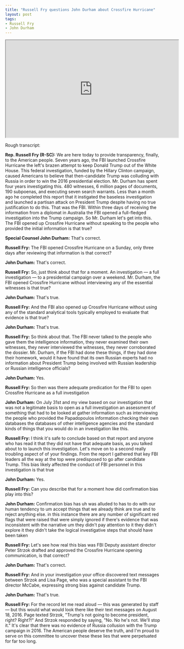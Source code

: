 ```yaml
---
title: "Russell Fry questions John Durham about Crossfire Hurricane"
layout: post
tags:
- Russell Fry
- John Durham
---
```


<iframe width="560" height="315" src="https://www.youtube.com/embed/2dwF82ZQehE" title="Russell Fry questions John Durham about Crossfire Hurricane" allowfullscreen></iframe>

Rough transcript:

**Rep. Russell Fry (R-SC):** We are here today to provide transparency, finally, to the American people. Seven years ago, the FBI launched Crossfire Hurricane the left's brazen attempt to keep Donald Trump out of the White House. This federal investigation, funded by the Hillary Clinton campaign, caused Americans to believe that then-candidate Trump was colluding with Russia in order to win the 2016 presidential election. Mr. Durham has spent four years investigating this. 480 witnesses, 6 million pages of documents, 190 subpoenas, and executing seven search warrants. Less than a month ago he completed this report that it instigated the baseless investigation and launched a partisan attack on President Trump despite having no true justification to do this. That was the FBI. Within three days of receiving the information from a diplomat in Australia the FBI opened a full-fledged investigation into the Trump campaign. So Mr. Durham let's get into this. The FBI opened up Crossfire Hurricane without speaking to the people who provided the initial information is that true?

**Special Counsel John Durham:** That's correct.

**Russell Fry:** The FBI opened Crossfire Hurricane on a Sunday, only three days after reviewing that information is that correct?

**John Durham:** That's correct.

**Russell Fry:** So, just think about that for a moment. An investigation — a full investigation — to a presidential campaign over a weekend. Mr. Durham, the FBI opened Crossfire Hurricane without interviewing any of the essential witnesses is that true?

**John Durham:** That's true.

**Russell Fry:** And the FBI also opened up Crossfire Hurricane without using any of the standard analytical tools typically employed to evaluate that evidence is that true?

**John Durham:** That's true.

**Russell Fry:** So think about that. The FBI never talked to the people who gave them the intelligence information, they never examined their own witnesses, they never interviewed the witnesses, they never corroborated the dossier. Mr. Durham, if the FBI had done these things, if they had done their homework, would it have found that its own Russian experts had no information about President Trump being involved with Russian leadership or Russian intelligence officials?

**John Durham:** Yes.

**Russell Fry:** So then was there adequate predication for the FBI to open Crossfire Hurricane as a full investigation

**John Durham:** On July 31st and my view based on our investigation that was not a legitimate basis to open as a full investigation an assessment of something that had to be looked at gather information such as interviewing the people who provided the Papadopoulos information checking their own databases the databases of other intelligence agencies and the standard kinds of things that you would do in an investigation like this.

**Russell Fry:** I think it's safe to conclude based on that report and anyone who has read it that they did not have that adequate basis, as you talked about to to launch this investigation. Let's move on to a second really troubling aspect of of your findings. From the report I gathered that key FBI leaders all the way at the top were predisposed to go after candidate Trump. This bias likely affected the conduct of FBI personnel in this investigation is that true

**John Durham:** Yes.

**Russell Fry:** Can you describe that for a moment how did confirmation bias play into this?

**John Durham:** Confirmation bias has uh was alluded to has to do with our human tendency to um accept things that we already think are true and to reject anything else. in this instance there are any number of significant red flags that were raised that were simply ignored if there's evidence that was inconsistent with the narrative um they didn't pay attention to it they didn't explore it they didn't take the logical investigative steps that should have been taken

**Russell Fry:** Let's see how real this bias was FBI Deputy assistant director Peter Strzok drafted and approved the Crossfire Hurricane opening communication, is that correct?

**John Durham:** That's correct.

**Russell Fry:** And in your investigation your office discovered text messages between Strzok and Lisa Page, who was a special assistant to the FBI director McCabe, expressing strong bias against candidate Trump.

**John Durham:** That's true.

**Russell Fry:** For the record let me read aloud — this was generated by staff — but this would what would look there like their text messages on August 18, 2016. Page texted Strzok, "Trump's not going to become president, right? Right?!" And Strzok responded by saying, "No. No he's not. We'll stop it." It's clear that there was no evidence of Russia collusion with the Trump campaign in 2016. The American people deserve the truth, and I'm proud to serve on this committee to uncover these these lies that were perpetuated for far too long.
